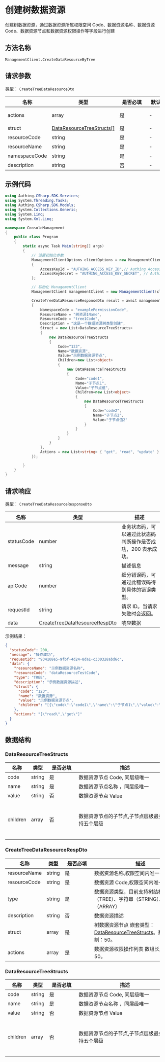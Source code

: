 # 创建树数据资源

<!--
  警告⚠️：
  不要直接修改该文档，
  https://github.com/Authing/authing-docs-factory
  使用该项目进行生成
-->

<LastUpdated />

创建树数据资源，通过数据资源所属权限空间 Code、数据资源名称、数据资源 Code、数据资源节点和数据资源权限操作等字段进行创建

## 方法名称

`ManagementClient.CreateDataResourceByTree`

## 请求参数

类型： `CreateTreeDataResourceDto`

| 名称            | 类型                                                               | <div style="width:80px">是否必填</div> | <div style="width:60px">默认值</div> | <div style="width:300px">描述</div> | <div style="width:200px">示例值</div> |
|---------------|------------------------------------------------------------------|------------------------------------|-----------------------------------|-----------------------------------|------------------------------------|
| actions       | array                                                            | 是                                  | -                                 | 数据资源权限操作列表 数组长度限制：50。             | `["read","get"]`                   |
| struct        | <a href="#DataResourceTreeStructs">DataResourceTreeStructs[]</a> | 是                                  | -                                 | 树数据资源节点 数组长度限制：50。                |                                    |
| resourceCode  | string                                                           | 是                                  | -                                 | 数据资源 Code,权限空间内唯一                 | `dataResourceTestCode`             |
| resourceName  | string                                                           | 是                                  | -                                 | 数据资源名称,权限空间内唯一                    | `示例数据资源名称`                         |
| namespaceCode | string                                                           | 是                                  | -                                 | 数据策略所在的权限空间 Code                  | `code1`                            |
| description   | string                                                           | 否                                  | -                                 | 数据资源描述                            | `示例数据资源描述`                         |




## 示例代码

```csharp
using Authing.CSharp.SDK.Services;
using System.Threading.Tasks;
using Authing.CSharp.SDK.Models;
using System.Collections.Generic;
using System.Linq;
using System.Xml.Linq;

namespace ConsoleManagement
{
    public class Program
    {
        static async Task Main(string[] args)
        {
            // 设置初始化参数
            ManagementClientOptions clientOptions = new ManagementClientOptions
            {
                AccessKeyId = "AUTHING_ACCESS_KEY_ID",// Authing Access Key ID
                AccessKeySecret = "AUTHING_ACCESS_KEY_SECRET", // Authing Access Key Secret
            };

            // 初始化 ManagementClient
            ManagementClient managementClient = new ManagementClient(clientOptions);

            CreateTreeDataResourceResponseDto result = await managementClient.CreateDataResourceByTree(new CreateTreeDataResourceDto
            {
                NamespaceCode = "examplePermissionCode",
                ResourceName = "树资源1Name",
                ResourceCode = "tree1Code",
                Description = "这是一个数据资源树类型创建",
                Struct = new List<DataResourceTreeStructs>
                {
                    new DataResourceTreeStructs
                    {
                        Code="123",
                        Name="数据资源",
                        Value="示例数据资源节点",
                        Children=new List<object>
                        {
                            new DataResourceTreeStructs
                            {
                                Code="code1",
                                Name="子节点1",
                                Value="子节点值",
                                Children=new List<object>
                                {
                                    new DataResourceTreeStructs
                                    {
                                        Code="code2",
                                        Name="子节点2",
                                        Value="子节点值2"
                                    }
                                }
                            }
                        }
                    }
                },
                Actions = new List<string> { "get", "read", "update" }
            });

        }
    }
}

```




## 请求响应

类型： `CreateTreeDataResourceResponseDto`

| 名称 | 类型 | 描述 |
| ---- | ---- | ---- |
| statusCode | number | 业务状态码，可以通过此状态码判断操作是否成功，200 表示成功。 |
| message | string | 描述信息 |
| apiCode | number | 细分错误码，可通过此错误码得到具体的错误类型。 |
| requestId | string | 请求 ID。当请求失败时会返回。 |
| data | <a href="#CreateTreeDataResourceRespDto">CreateTreeDataResourceRespDto</a> | 响应数据 |



示例结果：

```json
{
  "statusCode": 200,
  "message": "操作成功",
  "requestId": "934108e5-9fbf-4d24-8da1-c330328abd6c",
  "data": {
    "resourceName": "示例数据资源名称",
    "resourceCode": "dataResourceTestCode",
    "type": "TREE",
    "description": "示例数据资源描述",
    "struct": {
      "code": "123",
      "name": "数据资源",
      "value": "示例数据资源节点",
      "children": "[{\"code\":\"code1\",\"name\":\"子节点1\",\"value\":\"子节点值\",\"children\":[{\"code\":\"code2\",\"name\":\"子节点2\",\"value\":\"子节点2值\"}]}]"
    },
    "actions": "[\"read\",\"get\"]"
  }
}
```

## 数据结构


### <a id="DataResourceTreeStructs"></a> DataResourceTreeStructs

| 名称 | 类型 | <div style="width:80px">是否必填</div> | <div style="width:300px">描述</div> | <div style="width:200px">示例值</div> |
| ---- |  ---- | ---- | ---- | ---- |
| code | string | 是 | 数据资源节点 Code, 同层级唯一   |  `123` |
| name | string | 是 | 数据资源节点名称 ，同层级唯一   |  `数据资源` |
| value | string | 否 | 数据资源节点 Value   |  `示例数据资源节点` |
| children | array | 否 | 数据资源节点的子节点,子节点层级最多支持五个层级   |  `[{"code":"code1","name":"子节点1","value":"子节点值","children":[{"code":"code2","name":"子节点2","value":"子节点2值"}]}]` |


### <a id="CreateTreeDataResourceRespDto"></a> CreateTreeDataResourceRespDto

| 名称 | 类型 | <div style="width:80px">是否必填</div> | <div style="width:300px">描述</div> | <div style="width:200px">示例值</div> |
| ---- |  ---- | ---- | ---- | ---- |
| resourceName | string | 是 | 数据资源名称,权限空间内唯一   |  `示例数据资源名称` |
| resourceCode | string | 是 | 数据资源 Code,权限空间内唯一   |  `dataResourceTestCode` |
| type | string | 是 | 数据资源类型，目前支持树结构（TREE）、字符串（STRING）、数组（ARRAY）   | TREE |
| description | string | 否 | 数据资源描述   |  `示例数据资源描述` |
| struct | array | 是 | 树数据资源节点 嵌套类型：<a href="#DataResourceTreeStructs">DataResourceTreeStructs</a>。数组长度限制：50。  |  |
| actions | array | 是 | 数据资源权限操作列表 数组长度限制：50。  |  `["read","get"]` |


### <a id="DataResourceTreeStructs"></a> DataResourceTreeStructs

| 名称 | 类型 | <div style="width:80px">是否必填</div> | <div style="width:300px">描述</div> | <div style="width:200px">示例值</div> |
| ---- |  ---- | ---- | ---- | ---- |
| code | string | 是 | 数据资源节点 Code, 同层级唯一   |  `123` |
| name | string | 是 | 数据资源节点名称 ，同层级唯一   |  `数据资源` |
| value | string | 否 | 数据资源节点 Value   |  `示例数据资源节点` |
| children | array | 否 | 数据资源节点的子节点,子节点层级最多支持五个层级   |  `[{"code":"code1","name":"子节点1","value":"子节点值","children":[{"code":"code2","name":"子节点2","value":"子节点2值"}]}]` |


